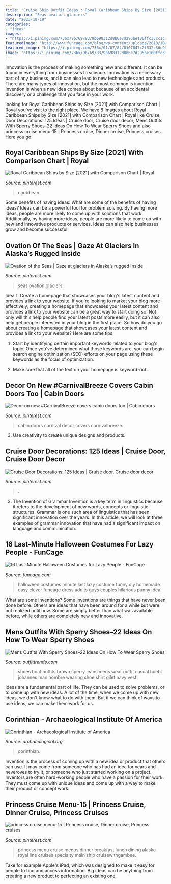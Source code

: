 ```yaml
---
title: "Cruise Ship Outfit Ideas : Royal Caribbean Ships By Size [2021] With Comparison Chart"
description: "Seas ovation glaciers"
date: "2023-10-19"
categories:
- "ideas"
images:
- "https://i.pinimg.com/736x/9b/69/83/9b698312d8b6e7d295be100ffc33cc1c.jpg"
featuredImage: "http://www.funcage.com/blog/wp-content/uploads/2013/10/16-Last-Minute-Halloween-Costumes-for-Lazy-People-001.jpg"
featured_image: "https://i.pinimg.com/736x/01/07/84/0107847c2f532c36c9372e99bf948c08.jpg"
image: "https://i.pinimg.com/736x/9b/69/83/9b698312d8b6e7d295be100ffc33cc1c.jpg"
---
```



Innovation is the process of making something new and different. It can be found in everything from businesses to science. Innovation is a necessary part of any business, and it can also lead to new technologies and products. There are many types of innovation, but the most common is invention. Invention is when a new idea comes about because of an accidental discovery or a challenge that you face in your work.

	

		
looking for Royal Caribbean Ships by Size [2021] with Comparison Chart | Royal you've visit to the right place. We have 8 Images about Royal Caribbean Ships by Size [2021] with Comparison Chart | Royal like Cruise Door Decorations: 125 Ideas | Cruise door, Cruise door decor, Mens Outfits With Sperry Shoes–22 Ideas On How To Wear Sperry Shoes and also princess cruise menu-15 | Princess cruise, Dinner cruise, Princess cruises. Here you go:
		
    
## Royal Caribbean Ships By Size [2021] With Comparison Chart | Royal

<img loading=lazy src="https://i.pinimg.com/736x/9b/69/83/9b698312d8b6e7d295be100ffc33cc1c.jpg" onerror="this.onerror=null;this.src='https://tse1.mm.bing.net/th?id=OIP.OjuR_4pUFEoISBF_wtOYCAHaHa&amp;pid=15.1';" alt="Royal Caribbean Ships by Size [2021] with Comparison Chart | Royal">

_Source: pinterest.com_

>caribbean. 

	

Some benefits of having ideas: What are some of the benefits of having ideas?
Ideas can be a powerful tool for problem solving. By having more ideas, people are more likely to come up with solutions that work. Additionally, by having more ideas, people are more likely to come up with new and innovative products or services. Ideas can also help businesses grow and become successful.

    
## Ovation Of The Seas | Gaze At Glaciers In Alaska’s Rugged Inside

<img loading=lazy src="https://i.pinimg.com/736x/a7/a0/b8/a7a0b85976e6eb188d35d712c5b42815.jpg" onerror="this.onerror=null;this.src='https://tse1.mm.bing.net/th?id=OIP.2yS55etemr51LYKEZY1zfQHaO0&amp;pid=15.1';" alt="Ovation of the Seas | Gaze at glaciers in Alaska’s rugged Inside">

_Source: pinterest.com_

>seas ovation glaciers. 

	

Idea 1: Create a homepage that showcases your blog's latest content and provides a link to your website.
If you're looking to market your blog more effectively, creating a homepage that showcases your latest content and provides a link to your website can be a great way to start doing so. Not only will this help people find your latest posts more easily, but it can also help get people interested in your blog in the first place. So how do you go about creating a homepage that showcases your latest content and provides a link to your website? Here are some tips:
1. Start by identifying certain important keywords related to your blog's topic. Once you've determined what those keywords are, you can begin search engine optimization (SEO) efforts on your page using these keywords as the focus of optimization.

2. Make sure that all of the text on your homepage is keyword-rich.

    
## Decor On New #CarnivalBreeze Covers Cabin Doors Too | Cabin Doors

<img loading=lazy src="https://i.pinimg.com/736x/a9/9b/6b/a99b6b13c956bf2756516e8cd13b5dc2--cabin-doors-carnival-breeze.jpg" onerror="this.onerror=null;this.src='https://tse3.mm.bing.net/th?id=OIP.rCmPX3fvmrdPL2O9rih_wQHaJ6&amp;pid=15.1';" alt="Decor on new #CarnivalBreeze covers cabin doors too | Cabin doors">

_Source: pinterest.com_

>cabin doors carnival decor covers carnivalbreeze. 

	

3. Use creativity to create unique designs and products.

    
## Cruise Door Decorations: 125 Ideas | Cruise Door, Cruise Door Decor

<img loading=lazy src="https://i.pinimg.com/736x/01/07/84/0107847c2f532c36c9372e99bf948c08.jpg" onerror="this.onerror=null;this.src='https://tse3.mm.bing.net/th?id=OIP.tAKYOWEEc6EfXaucUtWgHwHaJ3&amp;pid=15.1';" alt="Cruise Door Decorations: 125 Ideas | Cruise door, Cruise door decor">

_Source: pinterest.com_

>. 

	

3. The Invention of Grammar
Invention is a key term in linguistics because it refers to the development of new words, concepts or linguistic structures. Grammar is one such area of linguistics that has seen significant innovation over the years. In this article, we will look at three examples of grammar innovation that have had a significant impact on language and communication.

    
## 16 Last-Minute Halloween Costumes For Lazy People - FunCage

<img loading=lazy src="http://www.funcage.com/blog/wp-content/uploads/2013/10/16-Last-Minute-Halloween-Costumes-for-Lazy-People-001.jpg" onerror="this.onerror=null;this.src='https://tse4.mm.bing.net/th?id=OIP.D_MKW0F0UR-DU46wdw5JLwAAAA&amp;pid=15.1';" alt="16 Last-Minute Halloween Costumes for Lazy People - FunCage">

_Source: funcage.com_

>halloween costumes minute last lazy costume funny diy homemade easy clever funcage dress adults guys couples hilarious punny idea. 

	

What are some inventions?
Some inventions are things that have never been done before. Others are ideas that have been around for a while but were not realized until now. Some are simply better than what was available before, while others are completely new and innovative.

    
## Mens Outfits With Sperry Shoes–22 Ideas On How To Wear Sperry Shoes

<img loading=lazy src="https://www.outfittrends.com/wp-content/uploads/2016/06/416e5106b862be0bbf3f2c3dd4db74c1.jpg" onerror="this.onerror=null;this.src='https://tse4.mm.bing.net/th?id=OIP.Uf9L76M-QzYNUNA8d0-5GQHaKw&amp;pid=15.1';" alt="Mens Outfits With Sperry Shoes–22 Ideas On How To Wear Sperry Shoes">

_Source: outfittrends.com_

>shoes boat outfits brown sperry jeans mens wear outfit casual huebl johannes man hombre wearing shoe shirt gilet navy vest. 

	

Ideas are a fundamental part of life. They can be used to solve problems, or to come up with new ideas. A lot of the time, when we come up with new ideas, we don't know what to do with them. But if we can think of ways to use ideas, we can make them work for us.

    
## Corinthian - Archaeological Institute Of America

<img loading=lazy src="https://www.archaeological.org/sites/default/files/suite509-03.jpg" onerror="this.onerror=null;this.src='https://tse2.mm.bing.net/th?id=OIP.EsmeU2avox07Iy16SgHf-QHaE7&amp;pid=15.1';" alt="Corinthian - Archaeological Institute of America">

_Source: archaeological.org_

>corinthian. 

	

Invention is the process of coming up with a new idea or product that others can use. It may come from someone who has had an idea for years and neveroves to try it, or someone who just started working on a project. Inventors are often hard-working people who have a passion for their work. They must come up with unique ideas and come up with a way to make their product or concept work.

    
## Princess Cruise Menu-15 | Princess Cruise, Dinner Cruise, Princess Cruises

<img loading=lazy src="https://i.pinimg.com/736x/97/21/b0/9721b002622aa2539630590616545444--family-cruise-alaskan-cruise.jpg" onerror="this.onerror=null;this.src='https://tse3.mm.bing.net/th?id=OIP.He25_iI_1A5ZRoNrwMi8hgDIEs&amp;pid=15.1';" alt="princess cruise menu-15 | Princess cruise, Dinner cruise, Princess cruises">

_Source: pinterest.com_

>princess menu cruise menus dinner breakfast lunch dining alaska royal line cruises specialty main ship cruisewithgambee. 

	

Take for example Apple's iPad, which was designed to make it easy for people to find and access information. Big ideas can be anything from creating a new product to perfecting an existing one.

